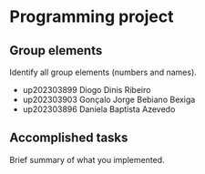 
# Programming project

## Group elements

Identify all group elements (numbers and names).

- up202303899 Diogo Dinis Ribeiro
- up202303903 Gonçalo Jorge Bebiano Bexiga
- up202303896 Daniela Baptista Azevedo


## Accomplished tasks

Brief summary of what you implemented.


